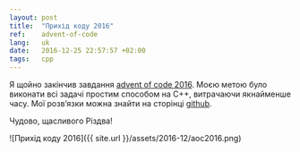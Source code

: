 ```yaml
---
layout: post
title:  "Прихід коду 2016"
ref:    advent-of-code
lang:   uk
date:   2016-12-25 22:57:57 +02:00
tags:   cpp
---
```


Я щойно закінчив завдання [advent of code 2016](http://adventofcode.com/2016).
Моєю метою було виконати всі задачі простим способом на C++, витрачаючи
якнайменше часу. Мої розв’язки можна знайти на сторінці
[github](https://github.com/sakhnik/aoc2016).

Чудово, щасливого Різдва!

![Прихід коду 2016]({{ site.url }}/assets/2016-12/aoc2016.png)

